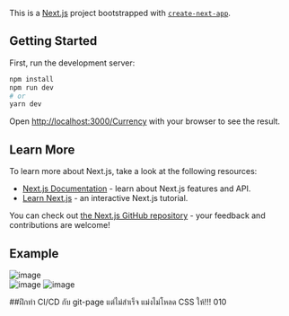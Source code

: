 This is a [Next.js](https://nextjs.org/) project bootstrapped with [`create-next-app`](https://github.com/vercel/next.js/tree/canary/packages/create-next-app).

## Getting Started

First, run the development server:

```bash
npm install
npm run dev
# or
yarn dev
```

Open [http://localhost:3000/Currency](http://localhost:3000/Currency) with your browser to see the result.

## Learn More

To learn more about Next.js, take a look at the following resources:

- [Next.js Documentation](https://nextjs.org/docs) - learn about Next.js features and API.
- [Learn Next.js](https://nextjs.org/learn) - an interactive Next.js tutorial.

You can check out [the Next.js GitHub repository](https://github.com/vercel/next.js/) - your feedback and contributions are welcome!

## Example  
![image](https://imgur.com/FIxuWcC.jpg)  
![image](https://imgur.com/6AoPdNB.jpg)
![image](https://imgur.com/hC8X2XH.jpg)

##ฝึกทำ CI/CD กับ git-page แต่ไม่สำเร็จ แม่งไม่โหลด CSS ให้!!! 010

